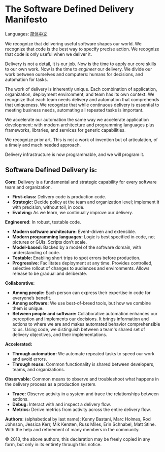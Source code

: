 # The Software Defined Delivery Manifesto

Languages: [简体中文](/REAME_zh-cn.md)

We recognize that delivering useful software shapes our world. We recognize that code is the best way to specify precise action. We recognize that code is only useful when we deliver it.

Delivery is not a detail, it is our job. Now is the time to apply our core skills to our own work. Now is the time to *engineer* our delivery. We divide our work between ourselves and computers: humans for decisions, and automation for tasks.

The work of delivery is inherently unique. Each combination of application, organization, deployment environment, and team has its own context. We recognize that each team needs delivery and automation that comprehends that uniqueness. We recognize that while continuous delivery is essential to meeting business needs, automating all repeated tasks is important.

We accelerate our automation the same way we accelerate application development: with modern architecture and programming languages plus frameworks, libraries, and services for generic capabilities. 


We recognize prior art. This is not a work of invention but of articulation, of a timely and much needed approach.

Delivery infrastructure is now programmable, and we will program it.


## Software Defined Delivery is:

**Core:** Delivery is a fundamental and strategic capability for every software team and organization.
-   **First-class:** Delivery code is production code.
-   **Strategic:** Decide policy at the team and organization level; implement it with precision, without toil, in code.
-   **Evolving:** As we learn, we continually improve our delivery.

**Engineered:** In robust, testable code.
-   **Modern software architecture:** Event-driven and extensible.
-   **Modern programming languages:** Logic is best specified in code, not pictures or GUIs. Scripts don’t scale.
-   **Model-based:** Backed by a model of the software domain, with understanding of code.
-   **Testable:** Enabling short trips to spot errors before production.
-   **Progressive:** Facilitates deployment at any time. Provides controlled, selective rollout of changes to audiences and environments. Allows release to be gradual and deliberate.

**Collaborative:** 
-	**Among people:** Each person can express their expertise in code for everyone’s benefit.
-	**Among software:** We use best-of-breed tools, but how we combine them is unique.
-	**Between people and software:** Collaborative automation enhances our perception and implements our decisions. It brings information and actions to where we are and makes automated behavior comprehensible to us. Using code, we distinguish between a team's shared set of delivery objectives, and their implementations.

**Accelerated:** 
- **Through automation:** We automate repeated tasks to speed our work and avoid errors.
- **Through reuse:** Common functionality is shared between developers, teams, and organizations.

**Observable:** Common means to observe and troubleshoot  what happens in the delivery process as a production system.
-   **Trace:** Observe activity in a system and trace the relationships between actions.
-   **Debug:** Interact with and inspect a delivery flow.
-   **Metrics:** Derive metrics from activity across the entire delivery flow.

**Authors:** (alphabetical by last name): Kenny Bastani, Marc Holmes, Rod Johnson, Jessica Kerr, Mik Kersten, Russ Miles, Erin Schnabel, Matt Stine. With the help and refinement of many members in the community.

© 2018, the above authors, this declaration may be freely copied in any form, but only in its entirety through this notice.


